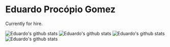 # Eduardo Procópio Gomez
Currently for hire.

![Eduardo's github stats](https://cr-ss-service.azurewebsites.net/api/ScreenShot?widget=summary&username=EduApps-CDG&style=--header-bg-color:%23333333;)
![Eduardo's github stats](https://github-readme-stats.vercel.app/api?username=EduApps-CDG&count_private=true&show_icons=true&title_color=CC0000&text_color=FFFFFF&bg_color=333333&icon_color=CC0000&hide_border=true)
![Eduardo's github stats](https://github-readme-stats.vercel.app/api/top-langs?username=EduApps-CDG&count_private=true&show_icons=true&title_color=CC0000&text_color=FFFFFF&bg_color=333333&icon_color=CC0000&hide_border=true&langs_count=10&layout=compact)
![Eduardo's github stats](https://github-readme-stats.vercel.app/api/wakatime?username=EduApps&count_private=true&show_icons=true&title_color=CC0000&text_color=FFFFFF&bg_color=333333&icon_color=CC0000&hide_border=true&langs_count=10&layout=compact)
